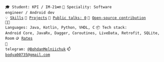 <code>🎓 Student: KPI / IM-21мп</code>
<code>👷 Speciality: Software engineer / Android dev</code><br>
<code>💡 [Skills](SKILLS.md)</code>
<code>🧻 [Projects](PROJECTS.md)</code>
<code>📢 [Public talks: 0](TALKS.md)</code>
<code>👀 [Open-source contribution](CONTRIBUTION.md)</code><br>
<code>🧑‍💻 Languages: Java, Kotlin, Python, VHDL, C</code>
<code>📦 Tech stack: Android Core, JavaRx, Dagger, Coroutines, LiveData, Retrofit, SQLite, Room</code>
<code>🪙 [Rates](RATES.md)</code><br>
<code>💬 telegram: [@BohdanMelniichuk](https://t.me/BodkaMustang)</code>
<code>📫 [bodya00735@gmail.com](mailto:your-email)</code>
